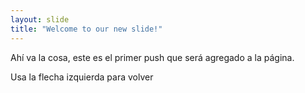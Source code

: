 ```yaml
---
layout: slide
title: "Welcome to our new slide!"
---
```

Ahí va la cosa, este es el primer push
que será agregado a la página.

Usa la flecha izquierda para volver
